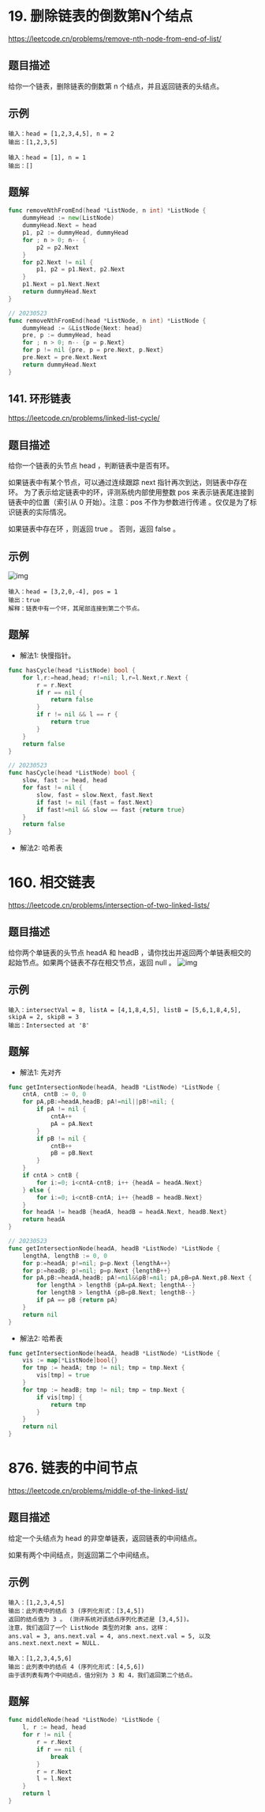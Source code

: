 # 19. 删除链表的倒数第N个结点
https://leetcode.cn/problems/remove-nth-node-from-end-of-list/

## 题目描述
给你一个链表，删除链表的倒数第 n 个结点，并且返回链表的头结点。

## 示例
```
输入：head = [1,2,3,4,5], n = 2
输出：[1,2,3,5]
```
```
输入：head = [1], n = 1
输出：[]
```

## 题解
```go
func removeNthFromEnd(head *ListNode, n int) *ListNode {
    dummyHead := new(ListNode)
    dummyHead.Next = head
    p1, p2 := dummyHead, dummyHead
    for ; n > 0; n-- {
        p2 = p2.Next
    }
    for p2.Next != nil {
        p1, p2 = p1.Next, p2.Next
    }
    p1.Next = p1.Next.Next
    return dummyHead.Next
}
```
```go
// 20230523
func removeNthFromEnd(head *ListNode, n int) *ListNode {
    dummyHead := &ListNode{Next: head}
    pre, p := dummyHead, head
    for ; n > 0; n-- {p = p.Next}
    for p != nil {pre, p = pre.Next, p.Next}
    pre.Next = pre.Next.Next
    return dummyHead.Next
}
```


## 141. 环形链表
https://leetcode.cn/problems/linked-list-cycle/

## 题目描述
给你一个链表的头节点 head ，判断链表中是否有环。

如果链表中有某个节点，可以通过连续跟踪 next 指针再次到达，则链表中存在环。 为了表示给定链表中的环，评测系统内部使用整数 pos 来表示链表尾连接到链表中的位置（索引从 0 开始）。注意：pos 不作为参数进行传递 。仅仅是为了标识链表的实际情况。

如果链表中存在环 ，则返回 true 。 否则，返回 false 。


## 示例
![img](https://assets.leetcode-cn.com/aliyun-lc-upload/uploads/2018/12/07/circularlinkedlist.png)
```
输入：head = [3,2,0,-4], pos = 1
输出：true
解释：链表中有一个环，其尾部连接到第二个节点。
```

## 题解
* 解法1: 快慢指针。
```go
func hasCycle(head *ListNode) bool {
    for l,r:=head,head; r!=nil; l,r=l.Next,r.Next {
        r = r.Next
        if r == nil {
            return false 
        }
        if r != nil && l == r {
            return true
        }
    }
    return false
}
```
```go
// 20230523
func hasCycle(head *ListNode) bool {
    slow, fast := head, head
    for fast != nil {
        slow, fast = slow.Next, fast.Next
        if fast != nil {fast = fast.Next}
        if fast!=nil && slow == fast {return true}
    }
    return false
}
```

* 解法2: 哈希表


# 160. 相交链表
https://leetcode.cn/problems/intersection-of-two-linked-lists/

## 题目描述
给你两个单链表的头节点 headA 和 headB ，请你找出并返回两个单链表相交的起始节点。如果两个链表不存在相交节点，返回 null 。
![img](https://assets.leetcode-cn.com/aliyun-lc-upload/uploads/2018/12/14/160_statement.png)

## 示例
```
输入：intersectVal = 8, listA = [4,1,8,4,5], listB = [5,6,1,8,4,5], skipA = 2, skipB = 3
输出：Intersected at '8'
```

## 题解
* 解法1: 先对齐
```go
func getIntersectionNode(headA, headB *ListNode) *ListNode {
    cntA, cntB := 0, 0
    for pA,pB:=headA,headB; pA!=nil||pB!=nil; {
        if pA != nil {
            cntA++
            pA = pA.Next
        }
        if pB != nil {
            cntB++
            pB = pB.Next
        }
    }
    if cntA > cntB {
        for i:=0; i<cntA-cntB; i++ {headA = headA.Next}
    } else {
        for i:=0; i<cntB-cntA; i++ {headB = headB.Next}
    }
    for headA != headB {headA, headB = headA.Next, headB.Next}
    return headA
}
```
```go
// 20230523
func getIntersectionNode(headA, headB *ListNode) *ListNode {
    lengthA, lengthB := 0, 0
    for p:=headA; p!=nil; p=p.Next {lengthA++}
    for p:=headB; p!=nil; p=p.Next {lengthB++}
    for pA,pB:=headA,headB; pA!=nil&&pB!=nil; pA,pB=pA.Next,pB.Next {
        for lengthA > lengthB {pA=pA.Next; lengthA--}
        for lengthB > lengthA {pB=pB.Next; lengthB--}
        if pA == pB {return pA}
    }
    return nil 
}
```

* 解法2: 哈希表
```go
func getIntersectionNode(headA, headB *ListNode) *ListNode {
    vis := map[*ListNode]bool{}
    for tmp := headA; tmp != nil; tmp = tmp.Next {
        vis[tmp] = true
    }
    for tmp := headB; tmp != nil; tmp = tmp.Next {
        if vis[tmp] {
            return tmp
        }
    }
    return nil
}
```

# 876. 链表的中间节点
https://leetcode.cn/problems/middle-of-the-linked-list/

## 题目描述
给定一个头结点为 head 的非空单链表，返回链表的中间结点。

如果有两个中间结点，则返回第二个中间结点。

## 示例
```
输入：[1,2,3,4,5]
输出：此列表中的结点 3 (序列化形式：[3,4,5])
返回的结点值为 3 。 (测评系统对该结点序列化表述是 [3,4,5])。
注意，我们返回了一个 ListNode 类型的对象 ans，这样：
ans.val = 3, ans.next.val = 4, ans.next.next.val = 5, 以及 ans.next.next.next = NULL.
```
```
输入：[1,2,3,4,5,6]
输出：此列表中的结点 4 (序列化形式：[4,5,6])
由于该列表有两个中间结点，值分别为 3 和 4，我们返回第二个结点。
```

## 题解
```go
func middleNode(head *ListNode) *ListNode {
    l, r := head, head
    for r != nil {
        r = r.Next
        if r == nil {
            break
        }
        r = r.Next
        l = l.Next
    }
    return l 
}
```
